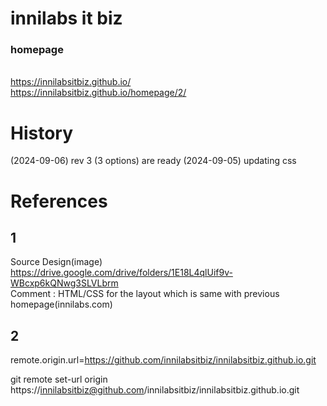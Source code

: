 # innilabs it biz

### homepage
<br/>https://innilabsitbiz.github.io/
<br/>https://innilabsitbiz.github.io/homepage/2/


# History

(2024-09-06) rev 3 (3 options) are ready
(2024-09-05) updating css

# References

## 1

Source Design(image) https://drive.google.com/drive/folders/1E18L4qlUif9v-WBcxp6kQNwg3SLVLbrm
<br />Comment : HTML/CSS for the layout which is same with previous homepage(innilabs.com)

## 2

remote.origin.url=https://github.com/innilabsitbiz/innilabsitbiz.github.io.git

git remote set-url origin https://innilabsitbiz@github.com/innilabsitbiz/innilabsitbiz.github.io.git
